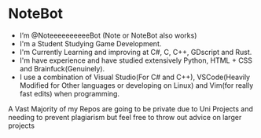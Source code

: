 <h1>NoteBot</h1>

- I’m @NoteeeeeeeeeeBot (Note or NoteBot also works)
- I'm a Student Studying Game Development.
- I'm Currently Learning and improving at C#, C, C++, GDscript and Rust.
- I'm have experience and have studied extensively Python, HTML + CSS and Brainfuck(Genuinely).
- I use a combination of Visual Studio(For C# and C++), VSCode(Heavily Modified for Other languages or developing on Linux) and Vim(for really fast edits) when programming.

A Vast Majority of my Repos are going to be private due to Uni Projects and needing to prevent plagiarism but feel free to throw out advice on larger projects 

<!---
NoteeeeeeeeeeBot/NoteeeeeeeeeeBot is a ✨ special ✨ repository because its `README.md` (this file) appears on your GitHub profile.
You can click the Preview link to take a look at your changes.
--->
